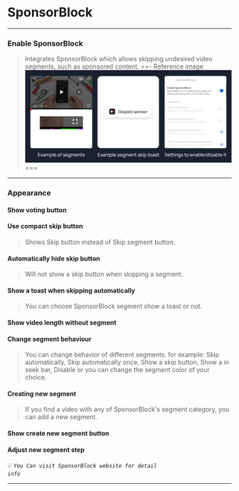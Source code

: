 # SponsorBlock
---
### Enable SponsorBlock
>Integrates SponsorBlock which allows skipping undesired video segments, such as sponsored content.
==- Reference image
![](/assets/youtube/Sponsorblock/Enable-Sponsorblock.jpg)
===
---
### Appearance

#### Show voting button

#### Use compact skip button
>Shows Skip button instead of Skip segment button.

#### Automatically hide skip button
>Will not show a skip button when skipping a segment.

#### Show a toast when skipping automatically
>You can choose SponsorBlock segment show a toast or not.

#### Show video length without segment

#### Change segment behaviour
>You can change behavior of different segments.
>for example: Skip automatically, Skip automatically once, Show a skip button, Show a in seek bar, Disable
>or you can change the segment color of your choice.

#### Creating new segment
>If you find a video with any of SponsorBlock's segment category, you can add a new segment.

#### Show create new segment button

#### Adjust new segment step

💡 <code><i>You Can visit SponsorBlock website for detail info</i></code>

---